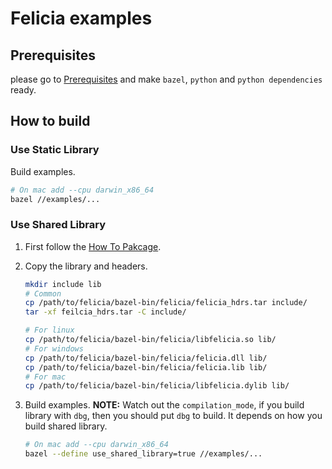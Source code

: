 # Felicia examples

## Prerequisites

please go to [Prerequisites](https://github.com/chokobole/felicia#prerequisites) and make `bazel`, `python` and `python dependencies` ready.

## How to build

### Use Static Library

Build examples.
```bash
# On mac add --cpu darwin_x86_64
bazel //examples/...
```

### Use Shared Library

1. First follow the [How To Pakcage](https://github.com/chokobole/felicia/blob/master/README.md#how-to-package).
2. Copy the library and headers.

   ```bash
   mkdir include lib
   # Common
   cp /path/to/felicia/bazel-bin/felicia/felicia_hdrs.tar include/
   tar -xf feilcia_hdrs.tar -C include/

   # For linux
   cp /path/to/felicia/bazel-bin/felicia/libfelicia.so lib/
   # For windows
   cp /path/to/felicia/bazel-bin/felicia/felicia.dll lib/
   cp /path/to/felicia/bazel-bin/felicia/felicia.lib lib/
   # For mac
   cp /path/to/felicia/bazel-bin/felicia/libfelicia.dylib lib/
   ```
3. Build examples. **NOTE:** Watch out the `compilation_mode`, if you build library with `dbg`, then you should put `dbg` to build. It depends on how you build shared library.

    ```bash
    # On mac add --cpu darwin_x86_64
    bazel --define use_shared_library=true //examples/...
    ```